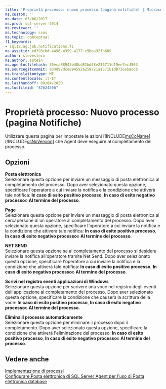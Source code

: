 ```yaml
---
title: 'Proprietà processo: nuovo processo (pagina notifiche) | Microsoft Docs'
ms.custom: ''
ms.date: 03/06/2017
ms.prod: sql-server-2014
ms.reviewer: ''
ms.technology: ssms
ms.topic: conceptual
f1_keywords:
- sql12.ag.job.notifications.f1
ms.assetid: ed393cbd-4496-4399-a177-e5baa92fb689
author: stevestein
ms.author: sstein
ms.openlocfilehash: 30eca88943b48bd81bd38e236711d19ee7ec4503
ms.sourcegitcommit: ad4d92dce894592a259721a1571b1d8736abacdb
ms.translationtype: MT
ms.contentlocale: it-IT
ms.lasthandoff: 08/04/2020
ms.locfileid: "87624506"
---
```

# <a name="job-properties-new-job-notifications-page"></a>Proprietà processo: Nuovo processo (pagina Notifiche)
  Utilizzare questa pagina per impostare le azioni [!INCLUDE[msCoName](../../includes/msconame-md.md)] [!INCLUDE[ssNoVersion](../../includes/ssnoversion-md.md)] che Agent deve eseguire al completamento del processo.  
  
## <a name="options"></a>Opzioni  
 **Posta elettronica**  
 Selezionare questa opzione per inviare un messaggio di posta elettronica al completamento del processo. Dopo aver selezionato questa opzione, specificare l'operatore a cui inviare la notifica e la condizione che attiverà tale notifica: **In caso di esito positivo processo**, **In caso di esito negativo processo**o **Al termine del processo**.  
  
 **Page**  
 Selezionare questa opzione per inviare un messaggio di posta elettronica al cercapersone di un operatore al completamento del processo. Dopo aver selezionato questa opzione, specificare l'operatore a cui inviare la notifica e la condizione che attiverà tale notifica: **In caso di esito positivo processo**, **In caso di esito negativo processo**o **Al termine del processo**.  
  
 **NET SEND**  
 Selezionare questa opzione se al completamento del processo si desidera inviare la notifica all'operatore tramite Net Send. Dopo aver selezionato questa opzione, specificare l'operatore a cui inviare la notifica e la condizione che attiverà tale notifica: **In caso di esito positivo processo**, **In caso di esito negativo processo**o **Al termine del processo**.  
  
 **Scrivi nel registro eventi applicazioni di Windows**  
 Selezionare questa opzione per scrivere una voce nel registro degli eventi dell'applicazione al completamento del processo. Dopo aver selezionato questa opzione, specificare la condizione che causerà la scrittura della voce: **In caso di esito positivo processo**, **In caso di esito negativo processo**o **Al termine del processo**.  
  
 **Elimina il processo automaticamente**  
 Selezionare questa opzione per eliminare il processo dopo il completamento. Dopo aver selezionato questa opzione, specificare la condizione che attiverà l'eliminazione del processo: **In caso di esito positivo processo**, **In caso di esito negativo processo**o **Al termine del processo**.  
  
## <a name="see-also"></a>Vedere anche  
 [Implementazione di processi](implement-jobs.md)   
 [Configurare Posta elettronica di SQL Server Agent per l'uso di Posta elettronica database](../../relational-databases/database-mail/configure-sql-server-agent-mail-to-use-database-mail.md)  
  
  
